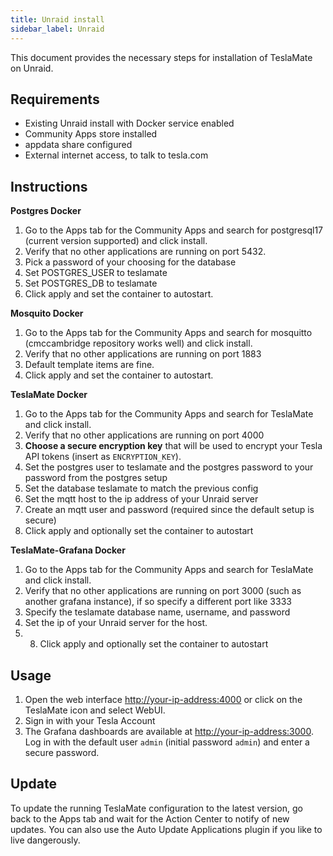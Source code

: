 ```yaml
---
title: Unraid install
sidebar_label: Unraid
---
```


This document provides the necessary steps for installation of TeslaMate on Unraid. 
## Requirements

- Existing Unraid install with Docker service enabled
- Community Apps store installed
- appdata share configured
- External internet access, to talk to tesla.com

## Instructions

**Postgres Docker**
1. Go to the Apps tab for the Community Apps and search for postgresql17 (current version supported) and click install.
2. Verify that no other applications are running on port 5432.
3. Pick a password of your choosing for the database
4. Set POSTGRES_USER to teslamate
5. Set POSTGRES_DB to teslamate
6. Click apply and set the container to autostart.

**Mosquito Docker**
1. Go to the Apps tab for the Community Apps and search for mosquitto (cmccambridge repository works well) and click install.
2. Verify that no other applications are running on port 1883
3. Default template items are fine.
4. Click apply and set the container to autostart.

**TeslaMate Docker**
1. Go to the Apps tab for the Community Apps and search for TeslaMate and click install.
2. Verify that no other applications are running on port 4000
3. **Choose a secure encryption key** that will be used to encrypt your Tesla API tokens (insert as `ENCRYPTION_KEY`).
4. Set the postgres user to teslamate and the postgres password to your password from the postgres setup
5. Set the database teslamate to match the previous config
6. Set the mqtt host to the ip address of your Unraid server
7. Create an mqtt user and password (required since the default setup is secure)
8. Click apply and optionally set the container to autostart

**TeslaMate-Grafana Docker**
1. Go to the Apps tab for the Community Apps and search for TeslaMate and click install.
2. Verify that no other applications are running on port 3000 (such as another grafana instance), if so specify a different port like 3333
3. Specify the teslamate database name, username, and password
4. Set the ip of your Unraid server for the host.
5. 8. Click apply and optionally set the container to autostart

## Usage

1. Open the web interface [http://your-ip-address:4000](http://localhost:4000) or click on the TeslaMate icon and select WebUI.
2. Sign in with your Tesla Account
3. The Grafana dashboards are available at [http://your-ip-address:3000](http://localhost:3000). Log in with the default user `admin` (initial password `admin`) and enter a secure password.

## Update

To update the running TeslaMate configuration to the latest version, go back to the Apps tab and wait for the Action Center to notify of new updates. You can also use the Auto Update Applications plugin if you like to live dangerously.
